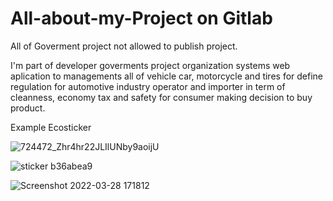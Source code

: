 # All-about-my-Project on Gitlab
All of Goverment project not allowed to publish project.

I'm part of developer goverments project organization systems web aplication to managements all of vehicle car, motorcycle and tires for define regulation for automotive industry operator and importer in term of cleanness, economy tax and safety for consumer making decision to buy product.

Example Ecosticker

![724472_Zhr4hr22JLIlUNby9aoijU](https://user-images.githubusercontent.com/24179348/160378809-68572cd9-1656-4b72-a011-51512e707096.jpg)

![sticker b36abea9](https://user-images.githubusercontent.com/24179348/160378739-bc8ffb0c-0f8c-4ce0-9264-46da04778a6c.jpg)


![Screenshot 2022-03-28 171812](https://user-images.githubusercontent.com/24179348/160377908-9e6de3d1-fab4-4a92-8b92-4963e62b17e8.jpg)
